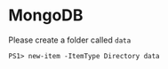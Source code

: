 # MongoDB

Please create a folder called `data`

```console
PS1> new-item -ItemType Directory data
```